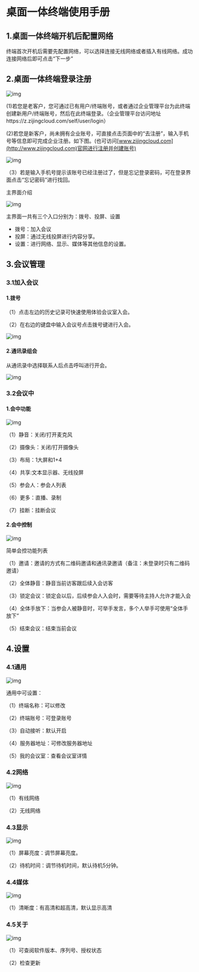 # 桌面一体终端使用手册

## 1.桌面一体终端开机后配置网络

终端首次开机后需要先配置网络，可以选择连接无线网络或者插入有线网络。成功连接网络后即可点击“下一步”

## 2.桌面一体终端登录注册

![img](../../_image/MT666.use/wps1.jpg) 

 

(1)若您是老客户，您可通过已有用户/终端账号，或者通过企业管理平台为此终端创建新用户/终端账号，然后在此终端登录。（企业管理平台访问地址https://z.zijingcloud.com/self/user/login）

(2)若您是新客户，尚未拥有企业账号，可直接点击页面中的“去注册”，输入手机号等信息即可完成企业注册。如下图。(也可访问[www.zijingcloud.com](http://www.zijingcloud.com)官网进行注册并创建账号)

![img](../../_image/MT666.use/wps2.jpg) 

 

（3）若是输入手机号提示该账号已经注册过了，但是忘记登录密码，可在登录界面点击“忘记密码”进行找回。

主界面介绍

![img](../../_image/MT666.use/wps3.jpg) 

 

主界面一共有三个入口分别为：拨号、投屏、设置

- 拨号：加入会议
- 投屏：通过无线投屏进行内容分享。
- 设置：进行网络、显示、媒体等其他信息的设置。

## 3.会议管理

### 3.1加入会议

#### 1.拨号

（1）点击左边的历史记录可快速使用体验会议室入会。

（2）在右边的键盘中输入会议号点击拨号键进行入会。

 

![img](../../_image/MT666.use/wps4.jpg) 

#### 2.通讯录组会

从通讯录中选择联系人后点击呼叫进行开会。

![img](../../_image/MT666.use/wps5.jpg) 

### 3.2会议中

#### 1.会中功能

![img](../../_image/MT666.use/wps6.jpg) 

（1）静音：关闭/打开麦克风

（2）摄像头：关闭/打开摄像头

（3）布局：1大屏和1+4

（4）共享:文本显示器、无线投屏

（5）参会人：参会人列表

（6）更多：直播、录制

（7）挂断：挂断会议



####  2.会中控制

![img](../../_image/MT666.use/wps7.jpg) 

 

简单会控功能列表

（1）邀请：邀请的方式有二维码邀请和通讯录邀请（备注：未登录时只有二维码邀请）

（2）全体静音：静音当前访客跟后续入会访客

（3）锁定会议：锁定会以后，后续参会人入会时，需要等待主持人允许才能入会

（4）全体手放下：当参会人被静音时，可举手发言，多个人举手可使用“全体手放下”

（5）结束会议：结束当前会议

## 4.设置

### 4.1通用

![img](../../_image/MT666.use/wps8.jpg) 

 

通用中可设置：

（1）终端名称：可以修改

（2）终端账号：可登录账号

（3）自动接听：默认开启

（4）服务器地址：可修改服务器地址

（5）我的会议室：查看会议室详情

### 4.2网络

![img](../../_image/MT666.use/wps9.jpg) 

 

（1）有线网络

（2）无线网络

### 4.3显示

![img](../../_image/MT666.use/wps10.jpg) 

 

（1）屏幕亮度：调节屏幕亮度。

（2）待机时间：调节待机时间，默认待机5分钟。

### 4.4媒体

![img](../../_image/MT666.use/wps11.jpg) 

 

（1）清晰度：有高清和超高清，默认显示高清

### 4.5关于

![img](../../_image/MT666.use/wps12.jpg) 

 

（1）可查阅软件版本、序列号、授权状态

（2）检查更新

 